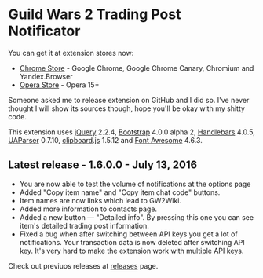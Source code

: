 # Guild Wars 2 Trading Post Notificator
You can get it at extension stores now:
* [Chrome Store](https://chrome.google.com/webstore/detail/fmfminppfcknlpekeffahpnpfahmhojk) - Google Chrome, Google Chrome Canary, Chromium and Yandex.Browser
* [Opera Store](https://addons.opera.com/extensions/details/guild-wars-2tm-trading-post-notificator/) - Opera 15+

Someone asked me to release extension on GitHub and I did so. I've never thought I will show its sources though, hope you'll be okay with my shitty code.

This extension uses [jQuery](https://jquery.com/) 2.2.4, [Bootstrap](http://getbootstrap.com/) 4.0.0 alpha 2, [Handlebars](http://handlebarsjs.com/) 4.0.5, [UAParser](https://github.com/faisalman/ua-parser-js) 0.7.10, [clipboard.js](https://github.com/zenorocha/clipboard.js) 1.5.12 and [Font Awesome](http://fontawesome.io/) 4.6.3.

## Latest release - 1.6.0.0 - July 13, 2016
* You are now able to test the volume of notifications at the options page
* Added "Copy item name" and "Copy item chat code" buttons.
* Item names are now links which lead to GW2Wiki.
* Added more information to contacts page.
* Added a new button — "Detailed info". By pressing this one you can see item's detailed trading post information.
* Fixed a bug when after switching between API keys you get a lot of notifications. Your transaction data is now deleted after switching API key. It's very hard to make the extension work with multiple API keys.

Check out previuos releases at [releases](https://github.com/terron-kun/tp-notificator/releases) page.
